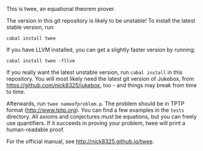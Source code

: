 This is twee, an equational theorem prover.

The version in this git repository is likely to be unstable!
To install the latest stable version, run:

    cabal install twee

If you have LLVM installed, you can get a slightly faster version by
running:

    cabal install twee -fllvm

If you really want the latest unstable version, run `cabal install` in
this repository. You will most likely need the latest git version of
Jukebox, from https://github.com/nick8325/jukebox, too - and things
may break from time to time.

Afterwards, run `twee nameofproblem.p`. The problem should be in TPTP
format (http://www.tptp.org). You can find a few examples in the
`tests` directory. All axioms and conjectures must be equations, but
you can freely use quantifiers. If it succeeds in proving your
problem, twee will print a human-readable proof.

For the official manual, see http://nick8325.github.io/twee.
